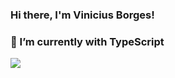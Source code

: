 ### Hi there, I'm Vinicius Borges! 


### 🔭 I’m currently with TypeScript

![](https://komarev.com/ghpvc/?username=vineckb)

